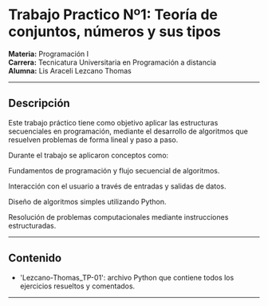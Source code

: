 # Trabajo Practico Nº1: Teoría de conjuntos, números y sus tipos
**Materia:** Programación I  
**Carrera:** Tecnicatura Universitaria en Programación a distancia  
**Alumna:** Lis Araceli Lezcano Thomas

-----

## Descripción

Este trabajo práctico tiene como objetivo aplicar las estructuras secuenciales en programación, mediante el desarrollo de algoritmos que resuelven problemas de forma lineal y paso a paso.

Durante el trabajo se aplicaron conceptos como:

Fundamentos de programación y flujo secuencial de algoritmos.

Interacción con el usuario a través de entradas y salidas de datos.

Diseño de algoritmos simples utilizando Python.

Resolución de problemas computacionales mediante instrucciones estructuradas.



---

##  Contenido
- 'Lezcano-Thomas_TP-01': archivo Python que contiene todos los ejercicios resueltos y comentados.

---
